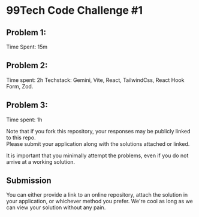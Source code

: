 # 99Tech Code Challenge #1 #

## Problem 1:
Time Spent: 15m
## Problem 2:
Time spent: 2h
Techstack: Gemini, Vite, React, TailwindCss, React Hook Form, Zod.
## Problem 3:
Time spent: 1h

Note that if you fork this repository, your responses may be publicly linked to this repo.  
Please submit your application along with the solutions attached or linked.   

It is important that you minimally attempt the problems, even if you do not arrive at a working solution.

## Submission ##
You can either provide a link to an online repository, attach the solution in your application, or whichever method you prefer.
We're cool as long as we can view your solution without any pain.
